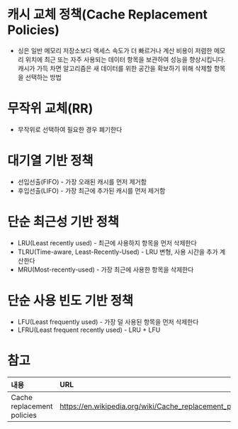 # 캐시 교체 정책(Cache Replacement Policies)
- 싱은 일반 메모리 저장소보다 액세스 속도가 더 빠르거나 계산 비용이 저렴한 메모리 위치에 최근 또는 자주 사용되는 데이터 항목을 보관하여 성능을 향상시킵니다. 캐시가 가득 차면 알고리즘은 새 데이터를 위한 공간을 확보하기 위해 삭제할 항목을 선택하는 방법

# 무작위 교체(RR)
- 무작위로 선택하여 필요한 경우 폐기한다

# 대기열 기반 정책
- 선입선출(FIFO) - 가장 오래된 캐시를 먼저 제거함
- 후입선출(LIFO) - 가장 최근에 추가된 캐시를 먼저 제거함 

# 단순 최근성 기반 정책
- LRU(Least recently used) - 최근에 사용하지 항목을 먼저 삭제한다
- TLRU(Time-aware, Least-Recently-Used) - LRU 변형, 사용 시간을 추가 계산한다
- MRU(Most-recently-used) - 가장 최근에 사용한 항목을 삭제한다

# 단순 사용 빈도 기반 정책
- LFU(Least frequently used) - 가장 덜 사용된 항목을 먼저 삭제한다
- LFRU(Least frequent recently used) - LRU + LFU

# 참고
|내용|URL|
|:---|:---|
|Cache replacement policies|https://en.wikipedia.org/wiki/Cache_replacement_policies|


